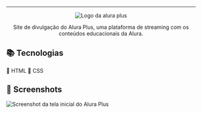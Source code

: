 


<hr>

<p align="center"> <img src="https://github.com/MonicaHillman/aluraplus/blob/aula04/img/Logo.png?raw=true" alt="Logo da alura plus"> </p>
<p align="center">Site de divulgação do Alura Plus, uma plataforma de streaming com os conteúdos educacionais da Alura.</p>

## 📚 Tecnologias
🔹  HTML
🔹  CSS

## 🚦 Screenshots
![Screenshot da tela inicial do Alura Plus](https://imgur.com/nKUf7MK.png)
